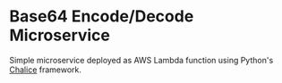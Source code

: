 # Base64 Encode/Decode Microservice
Simple microservice deployed as AWS Lambda function using Python's [Chalice](https://github.com/aws/chalice) framework.
